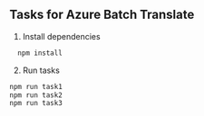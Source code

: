 ## Tasks for Azure Batch Translate

1. Install dependencies

```bash
  npm install
```

2. Run tasks

```bash
npm run task1
npm run task2
npm run task3
```
